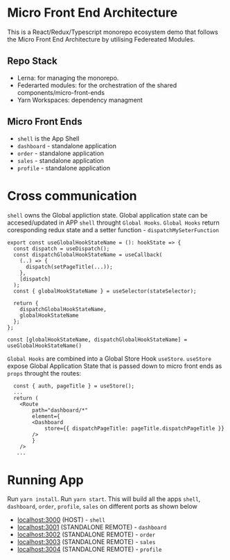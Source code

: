 # Micro Front End Architecture
This is a React/Redux/Typescript monorepo ecosystem demo that follows the Micro Front End Architecture by utilising Federeated Modules.

## Repo Stack

- Lerna: for managing the monorepo.
- Federarted modules: for the orchestration of the shared components/micro-front-ends
- Yarn Workspaces: dependency managment

## Micro Front Ends

- `shell` is the App Shell
- `dashboard` - standalone application
- `order` - standalone application
- `sales` - standalone application
- `profile` - standalone application

# Cross communication

`shell` owns the Global appliction state.
Global application state can be accesed/updated in APP `shell` throught `Global Hooks`.
`Global Hooks` return coresponding redux state and a setter function - `dispatchMySeterFunction`

```
export const useGlobalHookStateName = (): hookState => {
  const dispatch = useDispatch();
  const dispatchGlobalHookStateName = useCallback(
    (..) => {
      dispatch(setPageTitle(...));
    },
    [dispatch]
  );
  const { globalHookStateName } = useSelector(stateSelector);

  return {
    dispatchGlobalHookStateName,
    globalHookStateName
  };
};

const [globalHookStateName, dispatchGlobalHookStateName] = useGlobalHookStateName()

```

`Global Hooks` are combined into a Global Store Hook `useStore`.
`useStore` expose Global Application State that is passed down to micro front ends as `props` throught the routes:

```
  const { auth, pageTitle } = useStore();
  ...
  return (
    <Route
        path="dashboard/*"
        element={
        <Dashboard
            store={{ dispatchPageTitle: pageTitle.dispatchPageTitle }}
        />
        }
    />
   ...
```

# Running App

Run `yarn install`.
Run `yarn start`.
This will build all the apps `shell`, `dashboard`, `order`, `profile`, `sales` on different ports as shown below

- [localhost:3000](http://localhost:3000/) (HOST) - `shell`
- [localhost:3001](http://localhost:3001/) (STANDALONE REMOTE) - `dashboard`
- [localhost:3002](http://localhost:3002/) (STANDALONE REMOTE) - `order`
- [localhost:3003](http://localhost:3003/) (STANDALONE REMOTE) - `sales`
- [localhost:3004](http://localhost:3004/) (STANDALONE REMOTE) - `profile`
